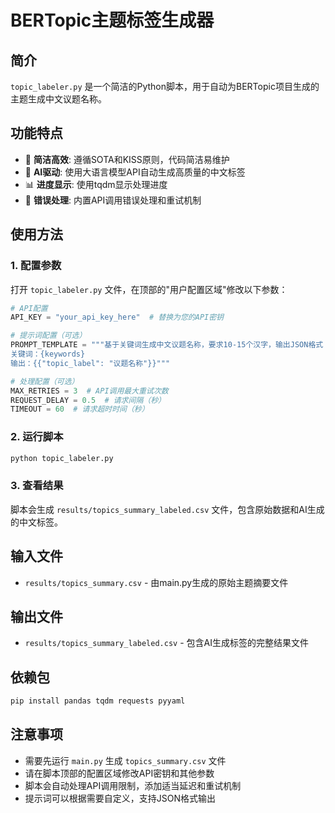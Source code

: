 # BERTopic主题标签生成器

## 简介
`topic_labeler.py` 是一个简洁的Python脚本，用于自动为BERTopic项目生成的主题生成中文议题名称。

## 功能特点
- 🎯 **简洁高效**: 遵循SOTA和KISS原则，代码简洁易维护
- 🤖 **AI驱动**: 使用大语言模型API自动生成高质量的中文标签
- 📊 **进度显示**: 使用tqdm显示处理进度
- 🔄 **错误处理**: 内置API调用错误处理和重试机制

## 使用方法

### 1. 配置参数
打开 `topic_labeler.py` 文件，在顶部的"用户配置区域"修改以下参数：

```python
# API配置
API_KEY = "your_api_key_here"  # 替换为您的API密钥

# 提示词配置（可选）
PROMPT_TEMPLATE = """基于关键词生成中文议题名称，要求10-15个汉字，输出JSON格式：
关键词：{keywords}
输出：{{"topic_label": "议题名称"}}"""

# 处理配置（可选）
MAX_RETRIES = 3  # API调用最大重试次数
REQUEST_DELAY = 0.5  # 请求间隔（秒）
TIMEOUT = 60  # 请求超时时间（秒）
```

### 2. 运行脚本
```bash
python topic_labeler.py
```

### 3. 查看结果
脚本会生成 `results/topics_summary_labeled.csv` 文件，包含原始数据和AI生成的中文标签。

## 输入文件
- `results/topics_summary.csv` - 由main.py生成的原始主题摘要文件

## 输出文件
- `results/topics_summary_labeled.csv` - 包含AI生成标签的完整结果文件

## 依赖包
```bash
pip install pandas tqdm requests pyyaml
```

## 注意事项
- 需要先运行 `main.py` 生成 `topics_summary.csv` 文件
- 请在脚本顶部的配置区域修改API密钥和其他参数
- 脚本会自动处理API调用限制，添加适当延迟和重试机制
- 提示词可以根据需要自定义，支持JSON格式输出
